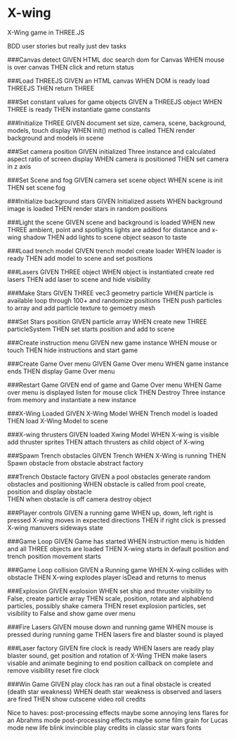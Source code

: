 # X-wing
X-Wing game in THREE.JS

BDD user stories but really just dev tasks

###Canvas detect
GIVEN HTML doc search dom for Canvas 
WHEN mouse is over canvas 
THEN click and return status

###Load THREEJS
GIVEN an HTML canvas
WHEN DOM is ready load THREEJS
THEN return THREE

###Set constant values for game objects
GIVEN a THREEJS object
WHEN THREE is ready
THEN instantiate game constants

###Initialize THREE
GIVEN document set size, camera, scene, background, models, touch display
WHEN init() method is called 
THEN render background and models in scene

###Set camera position
GIVEN initialized Three instance and calculated aspect ratio of screen display
WHEN camera is positioned
THEN set camera in z axis

###Set Scene and fog
GIVEN camera set scene object 
WHEN scene is init
THEN set scene fog

###Initialize background stars
GIVEN Initialized assets
WHEN background image is loaded
THEN render stars in random positions

###Light the scene
GIVEN scene and background is loaded
WHEN new THREE ambient, point and spotlights lights are added for distance and x-wing shadow 
THEN add lights to scene object season to taste

###Load trench model
GIVEN trench model create loader
WHEN loader is ready
THEN add model to scene and set positions

###Lasers
GIVEN THREE object
WHEN object is instantiated create red lasers
THEN add laser to scene and hide visibility

###Make Stars
GIVEN THREE vec3 geometry particle
WHEN particle is available loop through 100+ and randomize positions
THEN push particles to array and add particle texture to gemoetry mesh

###Set Stars position
GIVEN particle array 
WHEN create new THREE particleSystem
THEN set starts position and add to scene

###Create instruction menu
GIVEN new game instance
WHEN mouse or touch
THEN hide instructions and start game

###Create Game Over menu
GIVEN Game Over menu
WHEN game instance ends
THEN display Game Over menu

###Restart Game
GIVEN end of game and Game Over menu
WHEN Game over menu is displayed listen for mouse click
THEN Destroy Three instance from memory and instantiate a new instance 

###X-Wing Loaded
GIVEN X-Wing Model
WHEN Trench model is loaded
THEN load X-Wing Model to scene

###X-wing thrusters
GIVEN loaded Xwing Model
WHEN X-wing is visible add thruster sprites
THEN attach thrusters as child object of X-wing

###Spawn Trench obstacles
GIVEN Trench 
WHEN X-Wing is running
THEN Spawn obstacle from obstacle abstract factory 

###Trench Obstacle factory
GIVEN a pool obstacles generate random obstacles and positioning
WHEN obstacle is called from pool create, position and display obstacle  
THEN when obstacle is off camera destroy object

###Player controls
GIVEN a running game
WHEN up, down, left right is pressed X-wing moves in expected directions
THEN if right click is pressed X-wing manuvers sideways state

###Game Loop
GIVEN Game has started
WHEN instruction menu is hidden and all THREE objects are loaded
THEN X-wing starts in default position and trench position movement starts

###Game Loop collision
GIVEN a Running game 
WHEN X-wing collides with obstacle
THEN X-wing explodes player isDead and returns to menus

###Explosion
GIVEN explosion
WHEN set ship and thruster visibility to False, create particle array
THEN scale, position, rotate and alphablend particles, possibly shake camera
THEN reset explosion particles, set visibility to False and show game over menu

###Fire Lasers
GIVEN mouse down and running game
WHEN mouse is pressed during running game 
THEN lasers fire and blaster sound is played

###Laser factory
GIVEN fire clock is ready
WHEN lasers are ready play blaster sound, get position and rotation of X-Wing 
THEN make lasers visable and animate begining to end position callback on complete and remove visibility reset fire clock

###Win Game
GIVEN play clock has ran out a final obstacle is created (death star weakness)
WHEN death star weakness is observed and lasers are fired
THEN show cutscene video roll credits

Nice to haves:
    post-processing effects maybe some annoying lens flares for an Abrahms mode
    post-processing effects maybe some film grain for Lucas mode
    new life blink invincible
    play credits in classic star wars fonts
    


    